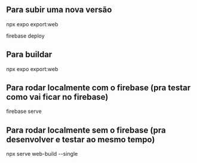 ## Para subir uma nova versão

npx expo export:web

firebase deploy


## Para buildar
npx expo export:web


## Para rodar localmente com o firebase (pra testar como vai ficar no firebase)
firebase serve


## Para rodar localmente sem o firebase (pra desenvolver e testar ao mesmo tempo)
npx serve web-build --single